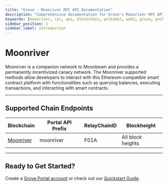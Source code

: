 ```yaml
---
title: "Grove - Moonriver RPC API Documentation"
description: "Comprehensive documentation for Grove's Moonriver RPC API, covering endpoint details and integration strategies for blockchain developers."
keywords: [moonriver, rpc, api, blockchain, polkadot, web3, grove, pocket, pokt]
sidebar_position: 1
sidebar_label: Introduction
---
```


# Moonriver

Moonriver is a companion network to Moonbeam and provides a permanently incentivized canary network. The Moonriver supported methods allow developers to interact with this Ethereum-compatible smart contract platform with functionalities such as querying balances, executing transactions, and interacting with smart contracts.

---

## Supported Chain Endpoints

| Blockchain                                         | Portal API Prefix | RelayChainID | Blockheight         |
| -------------------------------------------------- | ----------------- | ------------ | ------------------- |
| [Moonriver](./endpoints/moonriver) | moonriver | F01A        | All block heights |

---

## Ready to Get Started?

Create a [Grove Portal account](https://portal.grove.city) or check out our [Quickstart Guide](/guides/getting-started/quickstart).